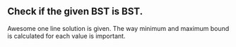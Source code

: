 ## Check if the given BST is BST. 

Awesome one line solution is given. The way minimum and maximum bound is calculated for each value is important. 
